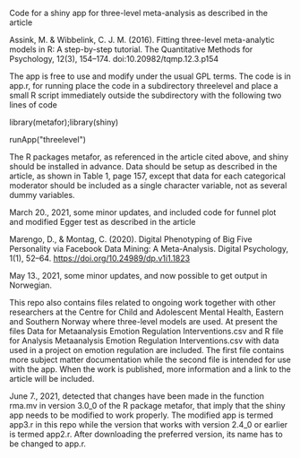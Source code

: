 Code for a shiny app for three-level meta-analysis as described in the article 

Assink, M. & Wibbelink, C. J. M. (2016). Fitting three-level meta-analytic models in R: A step-by-step tutorial. The Quantitative Methods for Psychology, 12(3), 154–174. doi:10.20982/tqmp.12.3.p154

The app is free to use and modify under the usual GPL terms. The code is in app.r, for running place the code in a subdirectory threelevel and place a small R script immediately outside the subdirectory with the following two lines of code

library(metafor);library(shiny)

runApp("threelevel")

The R packages metafor, as referenced in the article cited above, and shiny should be installed in advance. Data should be setup as described in the article, as shown in Table 1, page 157, except that data for each categorical moderator should be included as a single character variable, not as several dummy variables.

March 20., 2021, some minor updates, and included code for funnel plot and modified Egger test as described in the article 

Marengo, D., & Montag, C. (2020). Digital Phenotyping of Big Five Personality via Facebook Data Mining: A Meta-Analysis. Digital Psychology, 1(1), 52–64. https://doi.org/10.24989/dp.v1i1.1823

May 13., 2021, some minor updates, and now possible to get output in Norwegian.

This repo also contains files related to ongoing work together with other researchers at the Centre for Child and Adolescent Mental Health, Eastern and Southern Norway where three-level models are used. At present the files Data for Metaanalysis Emotion Regulation Interventions.csv and R file for Analysis  Metaanalysis Emotion Regulation Interventions.csv with data used in a project on emotion regulation are included. The first file contains more subject matter documentation while the second file is intended for use with the  app. When the work is published, more information and a link to the article will be included.

June 7., 2021, detected that changes have been made in the function rma.mv in version 3.0_0 of the R package metafor, that imply that the shiny app needs to be modified to work properly. The modified app is termed app3.r in this repo while the version that works with version 2.4_0 or earlier is termed app2.r. After downloading the preferred version, its name has to be changed to app.r. 
